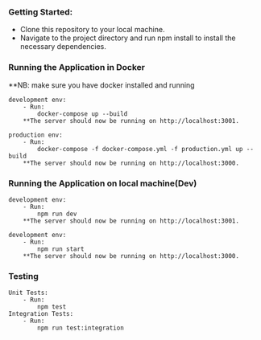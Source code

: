 ### Getting Started:
- Clone this repository to your local machine.
- Navigate to the project directory and run npm install to install the necessary dependencies.

### Running the Application in Docker
**NB: make sure you have docker installed and running

    development env:
        - Run:
            docker-compose up --build
        **The server should now be running on http://localhost:3001.

    production env:
        - Run:
            docker-compose -f docker-compose.yml -f production.yml up --build
        **The server should now be running on http://localhost:3000.

<!-- ------------------------------------------------------------------------- -->

### Running the Application on local machine(Dev)
    development env:
        - Run:
            npm run dev
        **The server should now be running on http://localhost:3001.

    development env:
        - Run:
            npm run start
        **The server should now be running on http://localhost:3000.


### Testing
    Unit Tests: 
        - Run:
            npm test
    Integration Tests:
        - Run:
            npm run test:integration